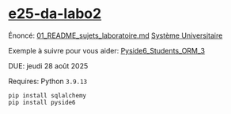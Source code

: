 # [e25-da-labo2](https://github.com/Emestar/e25-da-labo2/tree/main)

Énoncé:
[01_README_sujets_laboratoire.md](https://github.com/hrhouma1/Pyside6_Students_ORM_3/blob/main/evaluation/01_README_sujets_laboratoire.md)
[Système Universitaire](https://github.com/hrhouma1/Pyside6_Students_ORM_3/blob/main/evaluation/02_sujet_universite.md)

Exemple à suivre pour vous aider:
[Pyside6_Students_ORM_3](https://github.com/hrhouma1/Pyside6_Students_ORM_3/tree/main)

DUE: jeudi 28 août 2025

Requires:
Python `3.9.13`

```
pip install sqlalchemy
pip install pyside6
```
